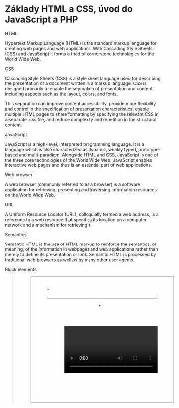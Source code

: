 # Základy HTML a CSS, úvod do JavaScript a PHP

HTML

Hypertext Markup Language (HTML) is the standard markup language for 
creating web pages and web applications. With Cascading Style Sheets 
(CSS) and JavaScript it forms a triad of cornerstone technologies for 
the World Wide Web.

CSS

Cascading Style Sheets (CSS) is a style sheet language used for 
describing the presentation of a document written in a markup language.
CSS is designed primarily to enable the separation of presentation 
and content, including aspects such as the layout, colors, and fonts.

This separation can improve content accessibility, provide more 
flexibility and control in the specification of presentation 
characteristics, enable multiple HTML pages to share formatting by 
specifying the relevant CSS in a separate .css file, and reduce 
complexity and repetition in the structural content.

JavaScript

JavaScript is a high-level, interpreted programming language. It is a 
language which is also characterized as dynamic, weakly typed, 
prototype-based and multi-paradigm. Alongside HTML and CSS, JavaScript 
is one of the three core technologies of the World Wide Web. 
JavaScript enables interactive web pages and thus is an essential part 
of web applications. 

Web browser

A web browser (commonly referred to as a browser) is a software 
application for retrieving, presenting and traversing information 
resources on the World Wide Web.

URL 

A Uniform Resource Locator (URL), colloquially termed a web address,
is a reference to a web resource that specifies its location on a
computer network and a mechanism for retrieving it.

Semantics

Semantic HTML is the use of HTML markup to reinforce the semantics, or 
meaning, of the information in webpages and web applications rather 
than merely to define its presentation or look. Semantic HTML is 
processed by traditional web browsers as well as by many other user 
agents.


Block elements

<address> <article> <aside> <blockquote>
<canvas> <dd> <div> <dl> <dt> <fieldset>
<figcaption> <figure> <footer> <form>
<h1>-<h6> <header> <hr> <li>
<main> <nav> <noscript> <ol>
<output> <p> <pre> <section> <table> <tfoot> <ul> <video>


Inline elements

<a>  <abbr> <acronym> <b> <bdo>
<big> <br> <button> <cite> <code>
<dfn> <em> <i> <img> <input> <kbd>
<label>  <map> <object> <q> <samp>
<script> <select>  <small> <span>
<strong> <sub> <sup> <textarea> <time>
<tt> <var>

VS Code terminal bash
File - Preferences - Settings
"terminal.integrated.shell.windows": "C:\\Program Files\\Git\\bin\\bash.exe"

